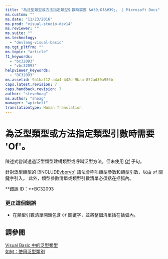 ```yaml
---
title: "為泛型類型或方法指定類型引數時需要 &#39;Of&#39;。 | Microsoft Docs"
ms.custom: ""
ms.date: "11/23/2016"
ms.prod: "visual-studio-dev14"
ms.reviewer: ""
ms.suite: ""
ms.technology: 
  - "devlang-visual-basic"
ms.tgt_pltfrm: ""
ms.topic: "article"
f1_keywords: 
  - "bc32093"
  - "vbc32093"
helpviewer_keywords: 
  - "BC32093"
ms.assetid: 9a1baf12-a4a4-442d-9baa-852ad30a956b
caps.latest.revision: 7
caps.handback.revision: 7
author: "stevehoag"
ms.author: "shoag"
manager: "wpickett"
translationtype: Human Translation
---
```

# 為泛型類型或方法指定類型引數時需要 &#39;Of&#39;。
陳述式嘗試透過泛型類型建構類型或呼叫泛型方法，但未使用 [Of](../../visual-basic/language-reference/statements/of-clause.md) 子句。  
  
 針對泛型類型的 [!INCLUDE[vbprvb](../../csharp/programming-guide/concepts/linq/includes/vbprvb_md.md)] 語法會呼叫類型參數和類型引數，以由 `Of` 關鍵字引入。 此外，類型參數清單或類型引數清單必須括在括弧內。  
  
 **錯誤 ID：**BC32093  
  
### 更正這個錯誤  
  
-   在類型引數清單開頭包含 `Of` 關鍵字，並將整個清單括在括弧內。  
  
## 請參閱  
 [Visual Basic 中的泛型類型](../../visual-basic/programming-guide/language-features/data-types/generic-types.md)   
 [如何：使用泛型類別](../../visual-basic/programming-guide/language-features/data-types/how-to-use-a-generic-class.md)